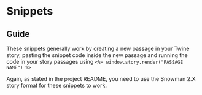 # Snippets

## Guide

These snippets generally work by creating a new passage in your Twine story, pasting the snippet code inside the new passage and running the code in your story passages using `<%= window.story.render("PASSAGE NAME") %>`

Again, as stated in the project README, you need to use the Snowman 2.X story format for these snippets to work.
